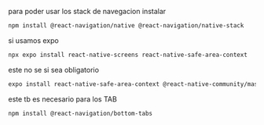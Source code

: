 para poder usar los stack de navegacion instalar
```bash
npm install @react-navigation/native @react-navigation/native-stack
```
si usamos expo
```bash
npx expo install react-native-screens react-native-safe-area-context
```
este no se si sea obligatorio
```bash
expo install react-native-safe-area-context @react-native-community/masked-view
```
este tb es necesario para los TAB
```bash
npm install @react-navigation/bottom-tabs
```